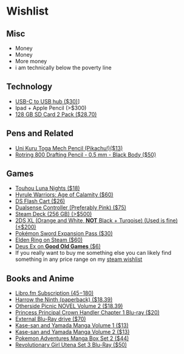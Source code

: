 # Wishlist

## Misc

-   Money
-   Money
-   More money
-   i am technically below the poverty line


## Technology

-   [USB-C to USB hub ($30)](https://www.amazon.com/UtechSmart-Ethernet-Delivery-Compatible-Chromebook/dp/B07H2ZS1B5/)]
-   Ipad + Apple Pencil (>$300)
-   [128 GB SD Card 2 Pack ($28.70)](https://www.amazon.com/SanDisk-128GB-256GB-MicroSD-Memory/dp/B07YQ5M4V4/ref=sr_1_1?crid=2GX1NT9PXL59J&keywords=sd+card+128gb+2&qid=1646671656&sprefix=sd+card+128gb+2%2Caps%2C82&sr=8-1)


## Pens and Related

-   [Uni Kuru Toga Mech Pencil (Pikachu!)($13)](https://www.jetpens.com/Uni-Kuru-Toga-Mechanical-Pencil-0.5-mm-Pokemon-Yellow-Pikachu/pd/31419)
-   [Rotring 800 Drafting Pencil - 0.5 mm - Black Body ($50)](https://www.jetpens.com/Rotring-800-Drafting-Pencil-0.5-mm-Black-Body/pd/6767)


## Games

-   [Touhou Luna Nights ($18)](https://www.nintendo.com/games/detail/touhou-luna-nights-switch/)
-   [Hyrule Warriors: Age of Calamity ($60)](https://www.nintendo.com/games/detail/hyrule-warriors-age-of-calamity-switch/)
-   [DS Flash Cart ($26)](https://www.amazon.com/2021-SDHC-Version-Adapter-timebomb/dp/B09FDBR8FB/ref=sr_1_3?keywords=r4i+gold+3ds+plus&qid=1646672770&sr=8-3)
-   [Dualsense Controller (Preferably Pink) ($75)](https://direct.playstation.com/en-us/accessories/accessory/dualsense-wireless-controller-nova-pink.3006395)
-   [Steam Deck (256 GB) (>$500)](https://store.steampowered.com/steamdeck/)
-   [2DS XL (Orange and White, **NOT** Black + Turqoise) (Used is fine) (&le;$200)](https://www.amazon.com/dp/B075BD7RYX/ref=twister_B075MJLB5B?_encoding=UTF8&psc=1)
-   [Pokémon Sword Expansion Pass ($30)](https://swordshield.pokemon.com/en-us/expansionpass/)
-   [Elden Ring on Steam ($60)](https://store.steampowered.com/app/1245620/ELDEN_RING/)
-   [Deus Ex on **Good Old Games** ($6)](https://www.gog.com/en/game/deus_ex)
-   If you really want to buy me something else you can likely find something in any price range on my [steam wishlist](https://store.steampowered.com/wishlist/profiles/76561198130985823/#sort=order)


## Books and Anime

-   [Libro.fm Subscription ($45-$180)](https://libro.fm/gift)
-   [Harrow the Ninth (paperback) ($18.39)](https://bookshop.org/books/harrow-the-ninth/9781250313218)
-   [Otherside Picnic NOVEL Volume 2 ($18.39)](https://www.rightstufanime.com/Otherside-Picnic-Novel-Omnibus-Volume-2)
-   [Princess Principal Crown Handler Chapter 1 Blu-ray ($20)](https://www.rightstufanime.com/Princess-Principal-Crown-Handler-Chapter-1-Blu-ray)
-   [External Blu-Ray drive ($70)](https://www.amazon.com/External-Portable-Blu-ray-DriveCompatible-SpeedSilent/dp/B07DL5WQPN/ref=sr_1_4?crid=2NQA2FZ3BU8ZZ&keywords=Blu%2Bray%2Bdvd%2Bplayer%2Busb&qid=1646680618&sprefix=blu%2Bray%2Bdvd%2Bplayer%2Bus%2Caps%2C59&sr=8-4&th=1)
-   [Kase-san and Yamada Manga Volume 1 ($13)](https://www.rightstufanime.com/Kase-san-and-Yamada-Manga)
-   [Kase-san and Yamada Manga Volume 2 ($13)](https://www.rightstufanime.com/Kase-san-and-Yamada-Manga-Volume-2)
-   [Pokemon Adventures Manga Box Set 2 ($44)](https://www.rightstufanime.com/Pokemon-Adventures-Manga-Box-Set-Volume-2-Volume-8-Volume-14-Gold-Silver)
-   [Revolutionary Girl Utena Set 3 Blu-Ray ($50)](https://www.rightstufanime.com/Revolutionary-Girl-Utena-Set-3-Blu-Ray)

